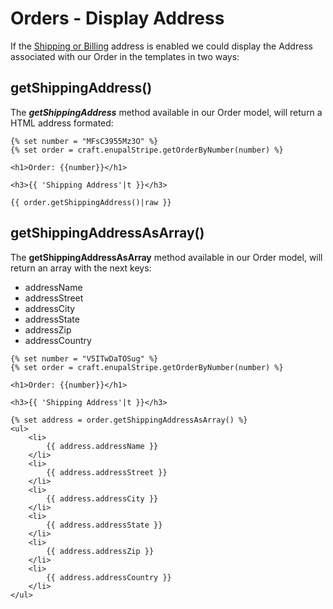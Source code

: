 # Orders - Display Address

If the [Shipping or Billing](https://enupal.com/craft-plugins/stripe-payments/docs/stripe-payment-forms/billing-and-shipping-address#entry:4358:url) address is enabled we could display the Address associated with our Order in the templates in two ways:

## getShippingAddress()

The **_getShippingAddress_** method available in our Order model, will return a HTML address formated:

```twig
{% set number = "MFsC3955Mz3O" %}
{% set order = craft.enupalStripe.getOrderByNumber(number) %}

<h1>Order: {{number}}</h1>

<h3>{{ 'Shipping Address'|t }}</h3>

{{ order.getShippingAddress()|raw }}
```

## getShippingAddressAsArray()

The **getShippingAddressAsArray** method available in our Order model, will return an array with the next keys:

*   addressName
*   addressStreet
*   addressCity
*   addressState
*   addressZip
*   addressCountry

```twig
{% set number = "V5ITwDaTOSug" %}
{% set order = craft.enupalStripe.getOrderByNumber(number) %}

<h1>Order: {{number}}</h1>

<h3>{{ 'Shipping Address'|t }}</h3>

{% set address = order.getShippingAddressAsArray() %}
<ul>
	<li>
		{{ address.addressName }}
	</li>
	<li>
		{{ address.addressStreet }}
	</li>
	<li>
		{{ address.addressCity }}
	</li>
	<li>
		{{ address.addressState }}
	</li>
	<li>
		{{ address.addressZip }}
	</li>
	<li>
		{{ address.addressCountry }}
	</li>
</ul>
```